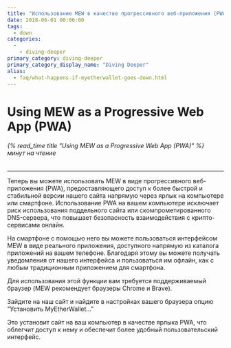 ```yaml
---
title: "Использование MEW в качестве прогрессивного веб-приложения (PWA)"
date: 2018-06-01 00:06:00
tags:
  - down
categories:
  - 
    - diving-deeper
primary_category: diving-deeper
primary_category_display_name: "Diving Deeper"
alias:
  - faq/what-happens-if-myetherwallet-goes-down.html
---
```



# __Using MEW as a Progressive Web App (PWA)__
###### {% read_time title "Using MEW as a Progressive Web App (PWA)" %} минут на чтение
***

Теперь вы можете использовать MEW в виде прогрессивного веб-приложения (PWA), предоставляющего доступ к более быстрой и стабильной версии нашего сайта напрямую через ярлык на компьютере или смартфоне. Использование PWA на вашем компьютере исключает риск использования поддельного сайта или скомпрометированного DNS-сервера, что повышает безопасность взаимодействия с крипто-сервисами онлайн.

На смартфоне с помощью него вы можете пользоваться интерфейсом MEW в виде реального приложения, доступного напрямую из каталога приложений на вашем телефоне. Благодаря этому вы можете получать уведомления от нашего интерфейса и пользоваться им офлайн, как с любым традиционным приложением для смартфона.

Для использования этой функции вам требуется поддерживаемый браузер (MEW рекомендует браузеры Chrome и Brave).

Зайдите на наш сайт и найдите в настройках вашего браузера опцию "Установить MyEtherWallet…"

Это установит сайт на ваш компьютер в качестве ярлыка PWA, что облегчит доступ к нему и обеспечит более удобный пользовательский интерфейс.
